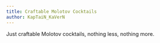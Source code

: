 ```yaml
---
title: Craftable Molotov Cocktails
author: KapTaiN_KaVerN
---
```

Just craftable Molotov cocktails, nothing less, nothing more.